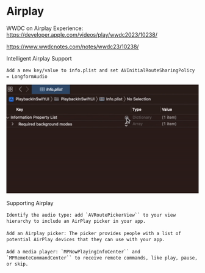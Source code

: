 # Airplay

WWDC on Airplay Experience: 
https://developer.apple.com/videos/play/wwdc2023/10238/

https://www.wwdcnotes.com/notes/wwdc23/10238/

Intelligent Airplay Support

    Add a new key/value to info.plist and set AVInitialRouteSharingPolicy = LongformAudio
    
<img src="https://github.com/emwalks/PlaybackInSwiftUI/blob/main/PlaybackInSwiftUI/Local%20Media/DocumentationMedia/AddAirplayPolicyToInfoPList540px.gif"/> 

Supporting Airplay

    Identify the audio type: add `AVRoutePickerView`` to your view hierarchy to include an AirPlay picker in your app.
    
    Add an Airplay picker: The picker provides people with a list of potential AirPlay devices that they can use with your app.
    
    Add a media player: `MPNowPlayingInfoCenter`` and `MPRemoteCommandCenter`` to receive remote commands, like play, pause, or skip.
